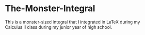 # The-Monster-Integral
This is a monster-sized integral that I integrated in LaTeX during my Calculus II class during my junior year of high school.
